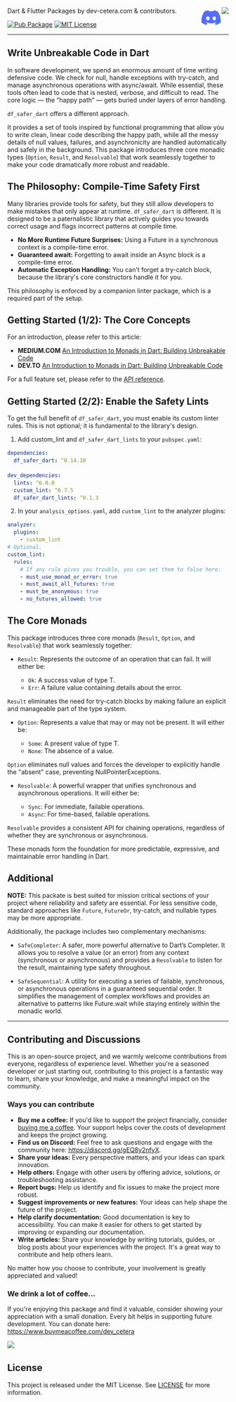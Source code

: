 <a href="https://www.buymeacoffee.com/dev_cetera" target="_blank"><img align="right" src="https://cdn.buymeacoffee.com/buttons/default-orange.png" height="48"></a>
<a href="https://discord.gg/gEQ8y2nfyX" target="_blank"><img align="right" src="https://raw.githubusercontent.com/dev-cetera/resources/refs/heads/main/assets/discord_icon/discord_icon.svg" height="48"></a>

Dart & Flutter Packages by dev-cetera.com & contributors.

[![Pub Package](https://img.shields.io/pub/v/df_safer_dart.svg)](https://pub.dev/packages/df_safer_dart)
[![MIT License](https://img.shields.io/badge/License-MIT-blue.svg)](https://raw.githubusercontent.com/dev-cetera/df_safer_dart/main/LICENSE)

---

## Write Unbreakable Code in Dart

In software development, we spend an enormous amount of time writing defensive code. We check for null, handle exceptions with try-catch, and manage asynchronous operations with async/await. While essential, these tools often lead to code that is nested, verbose, and difficult to read. The core logic — the “happy path” — gets buried under layers of error handling.

`df_safer_dart` offers a different approach.

It provides a set of tools inspired by functional programming that allow you to write clean, linear code describing the happy path, while all the messy details of null values, failures, and asynchronicity are handled automatically and safely in the background. This package introduces three core monadic types (`Option`, `Result`, and `Resolvable`) that work seamlessly together to make your code dramatically more robust and readable.

## The Philosophy: Compile-Time Safety First

Many libraries provide tools for safety, but they still allow developers to make mistakes that only appear at runtime. `df_safer_dart` is different. It is designed to be a paternalistic library that actively guides you towards correct usage and flags incorrect patterns at compile time.

- **No More Runtime Future Surprises:** Using a Future in a synchronous context is a compile-time error.
- **Guaranteed await:** Forgetting to await inside an Async block is a compile-time error.
- **Automatic Exception Handling:** You can't forget a try-catch block, because the library's core constructors handle it for you.

This philosophy is enforced by a companion linter package, which is a required part of the setup.

## Getting Started (1/2): The Core Concepts

For an introduction, please refer to this article:

- **MEDIUM.COM** [An Introduction to Monads in Dart: Building Unbreakable Code](https://medium.com/@dev-cetera/an-introduction-to-monads-in-dart-building-unbreakable-code-8909705a2451)
- **DEV.TO** [An Introduction to Monads in Dart: Building Unbreakable Code](https://dev.to/dev_cetera/an-introduction-to-monads-in-dart-building-unbreakable-code-4766)

For a full feature set, please refer to the [API reference](https://pub.dev/documentation/df_safer_dart/).

## Getting Started (2/2): Enable the Safety Lints

To get the full benefit of `df_safer_dart`, you must enable its custom linter rules. This is not optional; it is fundamental to the library's design.

1. Add custom_lint and `df_safer_dart_lints` to your `pubspec.yaml`:
```yaml
dependencies:
  df_safer_dart: ^0.14.10

dev_dependencies:
  lints: ^6.0.0
  custom_lint: ^0.7.5
  df_safer_dart_lints: ^0.1.3
```

2. In your `analysis_options.yaml`, add `custom_lint` to the analyzer plugins:
```yaml
analyzer:
  plugins:
    - custom_lint
# Optional.
custom_lint:
  rules:
    # If any rule gives you trouble, you can set them to false here:
    - must_use_monad_or_error: true
    - must_await_all_futures: true
    - must_be_anonymous: true
    - no_futures_allowed: true
```

## The Core Monads

This package introduces three core monads (`Result`, `Option`, and `Resolvable`) that work seamlessly together:

- `Result`: Represents the outcome of an operation that can fail. It will either be:

  - `Ok`: A success value of type T.
  - `Err`: A failure value containing details about the error.

`Result` eliminates the need for try-catch blocks by making failure an explicit and manageable part of the type system.

- `Option`: Represents a value that may or may not be present. It will either be:

  - `Some`: A present value of type T.
  - `None`: The absence of a value.

`Option` eliminates null values and forces the developer to explicitly handle the "absent" case, preventing NullPointerExceptions.

- `Resolvable`: A powerful wrapper that unifies synchronous and asynchronous operations. It will either be:

  - `Sync`: For immediate, failable operations.
  - `Async`: For time-based, failable operations.

`Resolvable` provides a consistent API for chaining operations, regardless of whether they are synchronous or asynchronous.

These monads form the foundation for more predictable, expressive, and maintainable error handling in Dart.

## Additional

**NOTE:** This packate is best suited for mission critical sections of your project where reliability and safety are essential. For less sensitive code, standard approaches like `Future`, `FutureOr`, try-catch, and nullable types may be more appropriate.

Additionally, the package includes two complementary mechanisms:

- `SafeCompleter`: A safer, more powerful alternative to Dart’s Completer. It allows you to resolve a value (or an error) from any context (synchronous or asynchronous) and provides a `Resolvable` to listen for the result, maintaining type safety throughout.

- `SafeSequential`: A utility for executing a series of failable, synchronous, or asynchronous operations in a guaranteed sequential order. It simplifies the management of complex workflows and provides an alternative to patterns like Future.wait while staying entirely within the monadic world.

---

## Contributing and Discussions

This is an open-source project, and we warmly welcome contributions from everyone, regardless of experience level. Whether you're a seasoned developer or just starting out, contributing to this project is a fantastic way to learn, share your knowledge, and make a meaningful impact on the community.

### Ways you can contribute

- **Buy me a coffee:** If you'd like to support the project financially, consider [buying me a coffee](https://www.buymeacoffee.com/dev_cetera). Your support helps cover the costs of development and keeps the project growing.
- **Find us on Discord:** Feel free to ask questions and engage with the community here: https://discord.gg/gEQ8y2nfyX.
- **Share your ideas:** Every perspective matters, and your ideas can spark innovation.
- **Help others:** Engage with other users by offering advice, solutions, or troubleshooting assistance.
- **Report bugs:** Help us identify and fix issues to make the project more robust.
- **Suggest improvements or new features:** Your ideas can help shape the future of the project.
- **Help clarify documentation:** Good documentation is key to accessibility. You can make it easier for others to get started by improving or expanding our documentation.
- **Write articles:** Share your knowledge by writing tutorials, guides, or blog posts about your experiences with the project. It's a great way to contribute and help others learn.

No matter how you choose to contribute, your involvement is greatly appreciated and valued!

### We drink a lot of coffee...

If you're enjoying this package and find it valuable, consider showing your appreciation with a small donation. Every bit helps in supporting future development. You can donate here: https://www.buymeacoffee.com/dev_cetera

<a href="https://www.buymeacoffee.com/dev_cetera" target="_blank"><img src="https://cdn.buymeacoffee.com/buttons/default-orange.png" height="40"></a>

## License

This project is released under the MIT License. See [LICENSE](https://raw.githubusercontent.com/dev-cetera/df_safer_dart/main/LICENSE) for more information.
